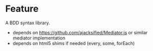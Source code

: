 Feature
=======

A BDD syntax library.

* depends on https://github.com/ajacksified/Mediator.js or similar mediator implementation
* depends on html5 shims if needed (every, some, forEach)
